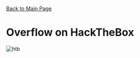 [Back to Main Page](../index.html) 

# Overflow on HackTheBox


![htb](https://www.yeahhub.com/wp-content/uploads/2018/03/hackthebox.png)
